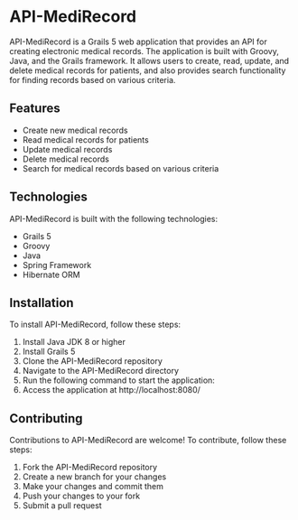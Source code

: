 # API-MediRecord

API-MediRecord is a Grails 5 web application that provides an API for creating electronic medical records. The application is built with Groovy, Java, and the Grails framework. It allows users to create, read, update, and delete medical records for patients, and also provides search functionality for finding records based on various criteria.

## Features

- Create new medical records
- Read medical records for patients
- Update medical records
- Delete medical records
- Search for medical records based on various criteria

## Technologies

API-MediRecord is built with the following technologies:

- Grails 5
- Groovy
- Java
- Spring Framework
- Hibernate ORM

## Installation

To install API-MediRecord, follow these steps:

1. Install Java JDK 8 or higher
2. Install Grails 5
3. Clone the API-MediRecord repository
4. Navigate to the API-MediRecord directory
5. Run the following command to start the application:
6. Access the application at http://localhost:8080/

## Contributing

Contributions to API-MediRecord are welcome! To contribute, follow these steps:

1. Fork the API-MediRecord repository
2. Create a new branch for your changes
3. Make your changes and commit them
4. Push your changes to your fork
5. Submit a pull request

